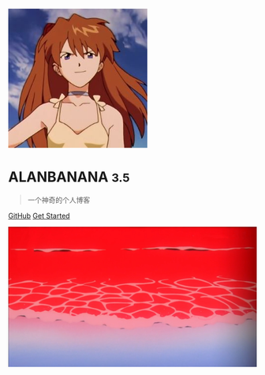 <!-- _coverpage.md -->

![logo](images/asuka.jpg)

# ALANBANANA <small>3.5</small>

> 一个神奇的个人博客

<!-- - 简单、轻便 (压缩后 ~21kB)
- 无需生成 html 文件
- 众多主题 -->

[GitHub]()
[Get Started](README)

<!-- 背景图片 -->
![background](images/LCLSEA.PNG)

